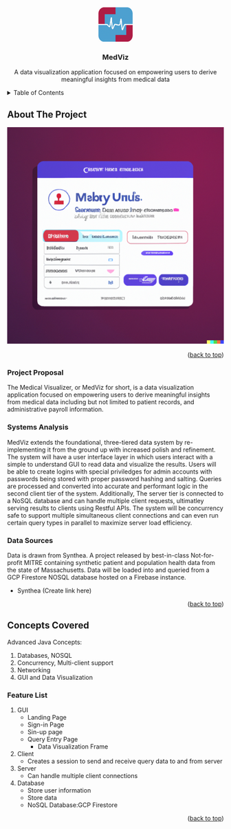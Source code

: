 <!-- Back to top Link -->
<a name="readme-top"></a>

<!-- PROJECT LOGO -->
<br />
<div align="center">
  <a href="https://github.com/Fayed-Gaya/MedViz">
    <img src="images/logo.png" alt="Logo" width="80" height="80">
  </a>

<h3 align="center">MedViz</h3>

  <p align="center">
    A data visualization application focused on empowering users to derive meaningful insights from medical data
  </p>
</div>



<!-- TABLE OF CONTENTS -->
<details>
  <summary>Table of Contents</summary>
  <ol>
    <li>
      <a href="#about-the-project">About The Project</a>
      <ul>
        <li><a href="#project-proposal">Project Proposal</a></li>
        <li><a href="#systems-analysis">Systems Analysis</a></li>
        <li><a href="#data-sources">Data Sources</a></li>
      </ul>
    </li>
    <li>
      <a href="#concepts-covered">Concepts Covered</a></li>
    <li><a href="#feature-list">Feature List</a></li>
  </ol>
</details>



<!-- ABOUT THE PROJECT -->
## About The Project

[![Product Name Screen Shot][product-screenshot]](https://example.com)

<p align="right">(<a href="#readme-top">back to top</a>)</p>



### Project Proposal
The Medical Visualizer, or MedViz for short, is a data visualization application focused on empowering users to derive meaningful insights from medical data including but not limited to patient records, and administrative payroll information.

### Systems Analysis
MedViz extends the foundational, three-tiered data system by re-implementing it from the ground up with increased polish and refinement. The system will have a user interface layer in which users interact with a simple to understand GUI to read data and visualize the results. Users will be able to create logins with special priviledges for admin accounts with passwords being stored with proper password hashing and salting. Queries are processed and converted into accurate and performant logic in the second client tier of the system. Additionally, The server tier is connected to a NoSQL database and can handle multiple client requests, ultimatley serving results to clients using Restful APIs. The system will be concurrency safe to support multiple simultaneous client connections and can even run certain query types in parallel to maximize server load efficiency.

### Data Sources
Data is drawn from Synthea. A project released by best-in-class Not-for-profit MITRE containing synthetic patient and population health data from the state of Massachusetts. Data will be loaded into and queried from a GCP Firestore NOSQL database hosted on a Firebase instance.
- Synthea (Create link here)


<p align="right">(<a href="#readme-top">back to top</a>)</p>



<!-- Concepts Covered -->
## Concepts Covered

Advanced Java Concepts:
1. Databases, NOSQL
2. Concurrency, Multi-client support
3. Networking
4. GUI and Data Visualization

<!-- Feature List -->
### Feature List

1. GUI
    - Landing Page
    - Sign-in Page
    - Sin-up page
    - Query Entry Page
        - Data Visualization Frame
2. Client
    - Creates a session to send and receive query data to and from server
3. Server
    - Can handle multiple client connections
4. Database
    - Store user information
    - Store data
    - NoSQL Database:GCP Firestore

<p align="right">(<a href="#readme-top">back to top</a>)</p>

<!-- MARKDOWN LINKS & IMAGES -->
[product-screenshot]: images/loginTemp.png
